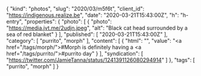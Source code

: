 {
  "kind": "photos",
  "slug": "2020/03/m5f6t",
  "client_id": "https://indigenous.realize.be",
  "date": "2020-03-21T15:43:00Z",
  "h": "h-entry",
  "properties": {
    "photo": [
      {
        "photo": "https://media.jvt.me/2udjn.jpeg",
        "alt": "Black cat head surrounded by a sea of red blanket"
      }
    ],
    "published": [
      "2020-03-21T15:43:00Z"
    ],
    "category": [
      "purrito",
      "morph"
    ],
    "content": [
      {
        "html": "",
        "value": "<a href=\"/tags/morph/\">#Morph</a> is definitely having a <a href=\"/tags/purrito/\">#purrito</a> day"
      }
    ],
    "syndication": [
      "https://twitter.com/JamieTanna/status/1241391126080294914"
    ]
  },
  "tags": [
    "purrito",
    "morph"
  ]
}
